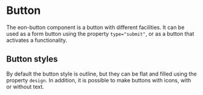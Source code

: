 # Button
The eon-button component is a button with different facilities. It can be used as a form button using the property `type="submit"`, or as a button that activates a functionality.

## Button styles
By default the button style is outline, but they can be flat and filled using the property `design`. In addition, it is possible to make buttons with icons, with or without text.

<app-playground vtitle="Regular Button" html ="<head><script src='framework/eon/eon.js'></script><script>eon.import(['framework/eon/ui/eon-button','framework/custom/app-playground/app-showcase']);</script></head><body><app-showcase title='Outline'><eon-button value='Button'></eon-button><eon-button value='Disabled' disabled='true'></eon-button><eon-button value='Button' vicon='vicon-cog'></eon-button></app-showcase><app-showcase title='Flat'><eon-button value='Button' design='flat'></eon-button><eon-button value='Disabled' disabled='true' design='flat'></eon-button><eon-button vicon='vicon-build' design='flat'></eon-button></app-showcase><app-showcase title='Filled'><eon-button value='Button' design='filled'></eon-button><eon-button value='Disabled' disabled='true' design='filled'></eon-button><eon-button vicon='vicon-build' design='filled'></eon-button></app-showcase></body>" js="function test(){alert('soy JS');}" css="#main{background-color:red; cursor:pointer;}" selector="body">
</app-playground>

